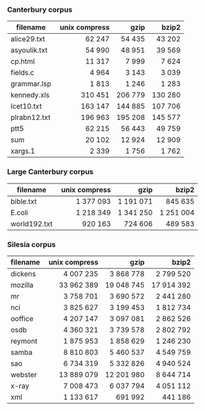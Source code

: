 ### Canterbury corpus
filename | unix compress | gzip | bzip2
--- | ---: | ---: | ---:
alice29.txt | 62 247 | 54 435 | 43 202
asyoulik.txt | 54 990 | 48 951 | 39 569
cp.html | 11 317 | 7 999 | 7 624
fields.c | 4 964 | 3 143 | 3 039
grammar.lsp | 1 813 | 1 246 | 1 283
kennedy.xls | 310 451 | 206 779 | 130 280
lcet10.txt | 163 147 | 144 885 | 107 706
plrabn12.txt | 196 963 | 195 208 | 145 577
ptt5 | 62 215 | 56 443 | 49 759
sum | 20 102 | 12 924 | 12 909
xargs.1 | 2 339 | 1 756 | 1 762

### Large Canterbury corpus
filename | unix compress | gzip | bzip2
--- | ---: | ---: | ---:
bible.txt | 1 377 093 | 1 191 071 | 845 635
E.coli | 1 218 349 | 1 341 250 | 1 251 004
world192.txt | 920 163 | 724 606 | 489 583

### Silesia corpus
filename | unix compress | gzip | bzip2
--- | ---: | ---: | ---:
dickens | 4 007 235 | 3 868 778 | 2 799 520
mozilla | 33 962 389 | 19 048 745 | 17 914 392
mr | 3 758 701 | 3 690 572 | 2 441 280
nci | 3 825 627 | 3 199 453 | 1 812 734
ooffice | 4 207 147 | 3 097 081 | 2 862 526
osdb | 4 360 321 | 3 739 578 | 2 802 792
reymont | 1 875 953 | 1 858 629 | 1 246 230
samba | 8 810 803 | 5 460 537 | 4 549 759
sao | 6 734 319 | 5 332 826 | 4 940 524
webster | 13 889 079 | 12 201 980 | 8 644 714
x-ray | 7 008 473 | 6 037 794 | 4 051 112
xml | 1 133 617 | 691 992 | 441 186
